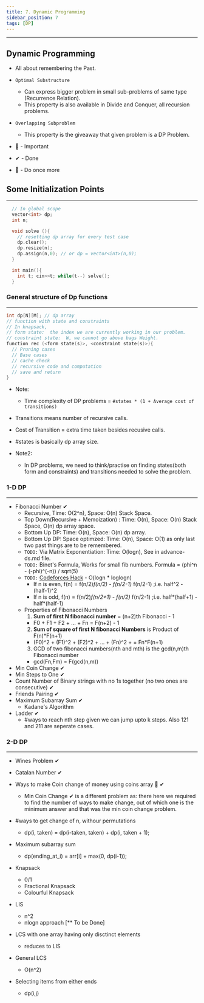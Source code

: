 ```yaml
---
title: 7. Dynamic Programming 
sidebar_position: 7
tags: [DP]
---
```


---

## Dynamic Programming

- All about remembering the Past.
- `Optimal Substructure`
  - Can express bigger problem in small sub-problems of same type (Recurrence Relation).
  - This property is also available in Divide and Conquer, all recursion problems.  
- `Overlapping Subproblem`
  - This property is the giveaway that given problem is a DP Problem.
  
- 💎 - Important
- ✔  - Done
- 🌟 - Do once more

## Some Initialization Points 
-----------------------------

```cpp
  // In global scope
  vector<int> dp;
  int n;

  void solve (){
    // resetting dp array for every test case
    dp.clear();
    dp.resize(n);
    dp.assign(n,0); // or dp = vector<int>(n,0);
  }

  int main(){
    int t; cin>>t; while(t--) solve();
  }
```



### General structure of Dp functions
----------

```cpp
int dp[N][M]; // dp array
// function with state and constraints
// In knapsack, 
// form state:  the index we are currently working in our problem.
// constraint state:  W, we cannot go above bags Weight.
function rec (<form state(s)>, <constraint state(s)>){ 
  // Pruning cases
  // Base cases
  // cache check
  // recursive code and computation
  // save and return
}
```

- Note:
  - Time complexity of DP problems = `#states * (1 + Average cost of transitions)`
- Transitions means number of recursive calls.
- Cost of Transition = extra time taken besides recusive calls.
- #states is basically dp array size.

- Note2: 
  - In DP problems, we need to think/practise on finding states(both form and constraints) and transitions needed to solve the problem.

### 1-D DP
----------

- Fibonacci Number ✔
  - Recursive, Time: O(2^n), Space: O(n) Stack Space.
  - Top Down(Recursive + Memoization) : Time: O(n), Space: O(n) Stack Space, O(n) dp array space. 
  - Bottom Up DP: Time: O(n), Space: O(n) dp array.
  - Bottom Up DP: Space optimzed:  Time: O(n), Space: O(1) as only last two past things are to be remembered.
  - `TODO:` Via Matrix Exponentiation: Time: O(logn), See in advance-ds.md file.
  - `TODO:` Binet's Formula, Works for small fib numbers. Formula = (phi^n - (-phi)^(-n)) / sqrt(5)
  - `TODO:` [Codeforces Hack](https://codeforces.com/blog/entry/14516/) - O(logn * loglogn)
    - If n is even, f(n) = f(n/2)*f(n/2) - f(n/2-1)* f(n/2-1) ;i.e. half^2 - (half-1)^2
    - If n is odd, f(n) = f(n/2)*f(n/2+1) - f(n/2)* f(n/2-1) ;i.e. half*(half+1) - half*(half-1)
  - Properties of Fibonacci Numbers
    1. **Sum of first N fibonacci number** = (n+2)th Fibonacci - 1
      - F0 + F1 + F2 + ... + Fn = F(n+2) - 1
    2. **Sum of square of first N fibonacci Numbers** is Product of F(n)*F(n+1)
      - (F0)^2 + (F1)^2 + (F2)^2 + ... + (Fn)^2 +  = Fn*F(n+1) 
    3. GCD of two fibonacci numbers(nth and mth) is the gcd(n,m)th Fibonacci number
      - gcd(Fn,Fm) = F(gcd(n,m))
- Min Coin Change ✔
- Min Steps to One ✔
- Count Number of Binary strings with no 1s together (no two ones are consecutive) ✔
- Friends Pairing ✔
- Maximum Subarray Sum ✔
  - Kadane's Algorithm 
- Ladder ✔
  - #ways to reach nth step given we can jump upto k steps. Also 121 and 211 are seperate cases.

### 2-D DP
----------

- Wines Problem ✔
- Catalan Number ✔
- Ways to make Coin change of money using coins array 🌟 ✔
  - Min Coin Change ✔ is a different problem as: there here we required to find the number of ways to make change, out of which one is the minimum answer and that was the min coin change problem.



- #ways to get change of n, withour permutations
  - dp(i, taken) = dp(i-taken, taken) + dp(i, taken + 1);
- Maximum subarray sum
  - dp(ending_at_i) = arr[i] + max(0, dp(i-1));
- Knapsack
  - 0/1
  - Fractional Knapsack
  - Colourful Knapsack

- LIS
  - n^2
  - nlogn approach [** To be Done]

- LCS with one array having only disctinct elements
  - reduces to LIS
- General LCS 
  - O(n^2)

- Selecting items from either ends
  - dp(i,j)
